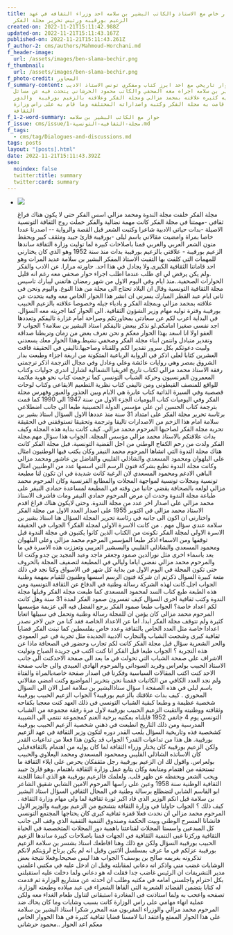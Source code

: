 ```yaml
---
title: حوار خاص مع الاستاذ والكاتب البشير بن سلامه احد وزراء الثقافه في عهد
  الزعيم بورقيبه ورئيس تحرير مجلة الفكر
created-on: 2022-11-21T15:11:42.988Z
updated-on: 2022-11-21T15:11:43.167Z
published-on: 2022-11-21T15:11:43.261Z
f_author-2: cms/authors/Mahmoud-Horchani.md
f_header-image:
  url: /assets/images/ben-slama-bechir.png
f_thumbnail:
  url: /assets/images/ben-slama-bechir.png
f_photo-credit: المحاور
f_summary-content: حوار تاريخي مع احد ابرز كتاب ومفكري تونس الاستاذ الاديب
  البشير بن سلامه اجراه معه الصحفي والكاتب محمود الحرشاني يتحدث فيه عن مسائل
  ثقافيه كثيره علاقته بمحمد مزالي ومجلة الفكر وعلاقته بالزعيم بورقيبة  والدور
  الذي قامت به مجلة الفكر وكتبه واصداراته المختلفه وما قام به على راس وزارة
  الثقافة
f_1-2-word-summary: حوار مع الكاتب البشير بن سلامه
f_issue: cms/issue/مجلة-الثقافيه-التونسية-1.md
f_tags:
  - cms/tag/Dialogues-and-discussions.md
tags: posts
layout: "[posts].html"
date: 2022-11-21T15:11:43.392Z
seo:
  noindex: false
  twitter:title: summary
  twitter:card: summary
---
```

* ![](/assets/images/bourguiba1.jpg)

  مجلة الفكر خلفت مجلة الندوة ومحمد مزالي اسس الفكر حتى لا يكون هناك فراغ ثقافي -مهمتنا في مجلة الفكر كانت مهمة نضالية والفكر حملت روح الثقافة التونسية الاصيلة -بدات حياتي الادبية شاعرا وكتبت الشعر قبل القصة والرواية -- اصدرنا عددا خاصا بمراة وامضيت مقالاتي باسم ليلى -بورقيبة قارئ جييد ومثقف كبير وبحفظ متون الشعر العربي والغربي قمنا باصلاحات كبيرة لما توليت وزارة الثقافة ساندها الزعيم بورقيبة - علاقتي بالزعيم بورقيبة بدات منذ سنة 1952 وهو الذي كان يختارني للمهمات التي كلفت بها التقيت الاستاذ المفكر البشير بن سلامة عديد المرات وهو احد قاماتنا الثقافية الكبرى.ولا يجادل في هذا احد. حاورته مرارا. عن الادب والفكر .ولم يكن يرفض لي اي طلب عندما اطلب اجراء حوار صحفي معه  رغم انه قليل الحوارات الصحفية..منذ ايام وفي اليوم الاول من شهر رمضان هاتفني ليبارك تاسيس مجلة الثقافية التونسية وقال ان البلاد تحتاج الى مجلة من هذا النوع. واليوم ونحن في ثاني ايام عيد الفطر المبارك يسرني ان انشر هذا الحوار الخاص معه وفيه يتحدث عن علاقته بمحمد مزالي وبمجلة الفكر و بادباء جيله وخصوصا علاقته بالزعيم الحبيب بورقيبة وفترة توليه مهام وزير الشؤون الثقافية. الى الحوار كما اجريته معه السؤال. في البداية اعرب لكم عن سعادتي بمحاورتكم وصراحة امام غزارة تاليفكم وتعددها اجد نفسي صغيرا امامكم.لو نذكر ببعض تاليفكم استاذ البشير بن سلامة؟ الجواب لا العفو اولا انا اسعد بهذا الحوار معكم و نحن نعرف بعض من زمان وتربطنا صداقة وتقدير متبادل وانتمن ابناء مجلة الفكر وصحفي نشيط.وهذا الحوار معك يسعدني ولبيت دعوتكم بكل سرور تقديرا لكم وللقناة وصاحبها.تاليفي في الحقيقة فاقت العشرين كتابا لعلي اذكر في الرواية الرباعية المتكونة من اربغة اجزاء وطبعت بدار الشروق بمصر وهي روايات عائشة وعلي وعادل وفي مجال الترجمة اذكر ترجمتي رفقة الاستاذ محمد مزالي لكتاب تاريخ افريقيا الشمالية لشارل اندري جوليات وكتاب المعمرون الفرنسيون وحركة الشباب التونسي كما ترجمت كتاب نحو هوية ملائمة للواقع للمنصف القيطوني ومن تاليفي كتاب نظرية التطعيم الايقاعي وكتاب لوحات قصصية وفي السيرة الذاتية كتاب عابرة هي الايام وبين الجذور والعبور وفهرس مجلة الفكر وفي اليوميات كتاب اليوميات الجزء الاول من سنة 1947 الى 1990 كما قمت بترجمة كتاب الحسين ابن علي مؤسس الدولة الحسينية طبعا الى جانب اضطلاعي برئاسة تحرير مجلة الفكر على امتداد 31 سنة منذ عددها الاول السؤال استاذ بشير بن سلامة امام هذا الزخم من الاصدارات تاليفا وترجمة وتحقيقا تستوقفني في الحقيقة تحربة مجلة الفكر لصاحبها المرحوم محمد مزالي. كيف كانت بداية هذه المجلة وكيف بدات علاقتكم بالاستاذ محمد مزالي مؤسس المجلة. الجواب هذا سؤال مهم.مجلة الفكر ولدت من رحم الكفاح الوطني من اجل القضية التونسية. قبل مجلة الفكر كانت هناك مجلة الندوة التي انشاها المرحوم محمد النيفر وكان يكتب فيها الوطنيون امثال على البلهوان ومحمود المسعدي والشاذلي القليبي والفاضل بن عاشور ومحمد مزالي وكانت مجلة الندوة تطبع بشركة فنون الرسم التي اسسها عدد من الوطنيين امثال الباهي الادغم ومحمود المسعدي لان الرغبة كانت شديدة في ان تكون لنا مطبعة تونسية ومجلات تونسية لمواجهة المجلات والمطابع الفرنسية وكان المرحوم محمد مزالي لولعه بالصحافة يقضي جانبا من وقته في المطبعة لمساعدة حمادي النيفر على طباعة مجلة الندوة وحدث ان مرض المرحوم حمادي النيفر ومات فاشرف الاستاذ محمد مزالي على اصدار اخر عدد من مجلة الندوة. وحتى لايكون هناك فراغ اقدم الاستاذ محمد مزالي في اكتوبر 1955 على اصدار العدد الاول من مجلة الفكر واختارني ان اكون الى جانبه في رئاسة تحرير المجلة السؤال هنا استاذ بشير بن سلامة عندي سؤال مهم . من كانت الاسرة الاولى لمجلة الفكر؟ الجواب في الحقيقة الاسرة الاولى لمجلة الفكر تكونت من الكتاب الذين كانوا يكتبون في مجلة الندوة قبل توقفها ومن الاسماء اذكر طبعا المؤسس المرحوم محمد مزالي وعلي البلهوان ومحمود المسعدي والشاذلي القليبي والبسشير العريبي وتعززت هذه الاسرة في ما بعد باسماء اخرى مثل نورالدين صمود وجعفر ماجد وعبد المجيد بن جدو وكنت انا والمرحوم محمد مزالي نفضي اياما وليالي في المطبعة لتصفيف المجلة بالحروف حتى تكون المجلة في اليوم الاول من بداية كل شهر في الاسواق وكنا نجد في ذلك متعة كبيرة السوال ذكرتم ان شركة فنون الرسم اسسها وطنيون للقيام بمهمة وطنية الجواب اجل.كانت لهذه الشركة رسالة وطنية في الدفاع عن الثقافة التونسية ومن هذه الطبعة طبع كتاب السد لمحمود المسعدى كما طبعت مجلة الفكر وقبلها مجلة الندوة وكتب ثقافية اخرى السؤال كيف تفسرون صمود الفكر لمدة 31 سنة وهل كانت لكم اعداد خاصة؟ الجواب طبعا صمود الفكر يرجع الفضل فيه الى عزيمة مؤسسها المرحوم محمد مزالي كان يؤمن ان للمجلة رسالة وطنية وتحمل في سبيلها اتعابا كثيرة ولم تتوقف مجلة الفكر ابدا. اما عن الاعداد الخاصة فقد كنا من حين لاخر نصدر اعدادا خاصة مثل العدد الخاص بالثقافة وعدد خاص بفلسطين كما تبنت الفكر قضايا ثقافية كبرى وشجعت الشباب والنجارب الادبية الجديدة مثل تجربة في عير العمودي والحر الشعرية سؤال قبل مجلة الفكر كانت لكم تجارب وحضور في الصحافة ماذا عن هذه التجربة ؟ الجواب طبعا قبل الفكر انا كنت اكتب في جريدة الصباح وتوليت الاشراف على صفحة الشباب التي تحولت في ما بعد الى صفحة الاحدكنت الى جانب الاستاذ الحبيب بولعراس وفريد السوداني والمرحوم الهادي العبيدي والى جانب صفحة الاحد كنت اكتب المقالات السياسية وفكرنا في اصدار صفحة خاصةبالمراة والفتاة ولم نجد العدد الكافي من الكاتبات فقمنا نحن بتخرير المواضيع وكنت امضي مقالاتي باسم لبلى في هذه الصفحة ا سؤال ستاذالبشير بن سلامة اصل الان الى السؤال المحوري . كيف بدات علاقتك بالزعيم بورقيبة؟ الجواب الزعيم الحبيب بورقيبة شخصية عظيمة و وطبعا كبقية الشباب التونسي في ذلك العهد كنت معجبا بكفاحه وثقافته ووطنيته والتقيت الزعيم الحبيب بورقيبة لاول مرة رفقة مجموعة من الشباب التونسي يوم 4 جانفي 1952 قابلناه بمكتبه برحبة الغنم كمجموعة تنتمي الى الشبيبة المدرسية ومن ذلك التاريخ انطبعت في ذهني شخصية الزعيم الحبيب بورقيبة كشخصية فذه وتاريخية السؤال يلعب القدر دوره لتكون وزير الثقافة في عهد الزعيم بورقيبة. هل هذا من تداعيات القدر؟ الجواب قد يكون هذا فعلا من تداعيات القدر ولكن الزعيم بورقيبة كان يختار وزراء الثقافة لما كان يوليه من اهتمام بالثقافةقبلي كان الاساتذه الشاذلي القليبي وممحمود المسعدي ومحمد اليعلاوي والحبيب بولعراس. واقول لك ان الزعيم بورقيبة رجل مثقفكان يحرص على ايلاء الثقافة ما تستحقه من اهتمام ومتابعة وكان يتابع عمل وزارة الثقافة باهتمام .وهو قارئ جييد ويحب الشعر ويحفظه عن ظهر قلب. ولعلمك فالزعيم بورقيبة هو الذي انشا اللجنة الثقافية الوطنية سنة 1958 وعين على راسها المرحوم الامين الشابي شقيق الشاعر ابو القاسم الشابي لتضظلع برسالة وطنية في المجال الثقافي السؤال استاذ البشير بن سلامة قيل انكم الوزير الذي قاد اكبر ثورة ثقافية لما ولي مهام وزارة الثقافة . كيف ذلك ؟ الجواب حاولنا في وزارة الثقافة بتشجيع من الزعيم بورقيبة والوزير الاول المرحوم محمد مزالي ان نحدث فعلا قفزة ثقافية كبرى كان يحتاجها المجتمع التونسي فانشانا المسرح الوطني وبيت الحكمة وصندوق التنمية الثقفية الذي وقف الى جانب كل المبدعين واسسنا المجلات لقناعتنا باهمية دور المجلات المتخصصة في الحياة الثقافية وركزنا غبى التنمية الثقافية في الجهات قمنا باصلاحات كبيرة ساندها الزعيم الحبيب بورقيبة السؤال ولكن مع ذلك وهنا اقاطعك استاذ بشسر بن سلامة الزعيم بورقيبة عزلكم في ما عرف بمسلسل الاثنين وقيل انه لم يكن يرتاح لرؤيتكم لانكم تذكرونه بغريمه صالح بن يوسف؟ الجواب هذا ليس صحيحا.وفعلا نتيجة بعض الوشايات غضب مني واذكر انه دعاني لمقابلته وقبل ان ادخل عليه في مكتبي اعلمني مدير التشريفات ان الرئيس غاضب جدا فقلت له هو دعاني ولما دخلت عليه استقبلني بكل احترام واجلسني امامه في مكتبه وطلب ان احدثه عن مشاريع الوزارة ثم قدمت له كتابا يتضمن القضائد الشعرية التي القاها الشعراء في عيد ميلاده وطبعته الوزارة. تصفحه واعحب به ولما استاذنت في المغادرة استبقاني لتناول طعام الغداء معه ولكن عملية انهاء مهامي على راس الوزارة كانت بسبب وشايات وما كان يحاك ضد المرحوم محمد مزالي والوزراء المقربون منه المحرر شكرا استاذ البشير بن سلامة على هذا الحوار الممتع واعتقد اننا لامسنا قضايا ثقافية كثيرة في هذا الحووار الخاص معكم اعد الحوار ..محمود حرشاني